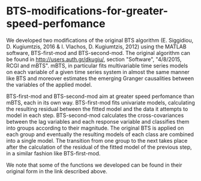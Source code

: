 # BTS-modifications-for-greater-speed-perfomance

We developed two modifications of the original BTS algorithm (E. Siggidiou, D. Kugiumtzis, 2016 & I. Vlachos, D. Kugiumtzis, 2012) using the MATLAB software, 
BTS-first-mod and BTS-second-mod. The original algorithm can be found in http://users.auth.gr/dkugiu/, section "Software", "4/8/2015, RCGI and mBTS". 
mBTS, in particular fits multivariable time series models on each variable of a given time series system in almost the same manner like BTS and moreover estimates the emerging Granger causalities between the variables of the applied model. 

BTS-first-mod and BTS-second-mod aim at greater speed perfomance than mBTS, each in its own way. BTS-first-mod fits univariate models, calculating the 
resulting residual between the fitted model and the data it attempts to model in each step. BTS-second-mod calculates the cross-covariances between the lag variables 
and each response variable and classifies them into groups according to their magnitude. The original BTS is applied on each group and eventually the resulting models 
of each class are combined into a single model. The transition from one group to the next takes place after the calculation of the residual of the fitted model of the 
previous step, in a similar fashion like BTS-first-mod. 

We note that some of the functions we developed can be found in their original form in the link described above. 
